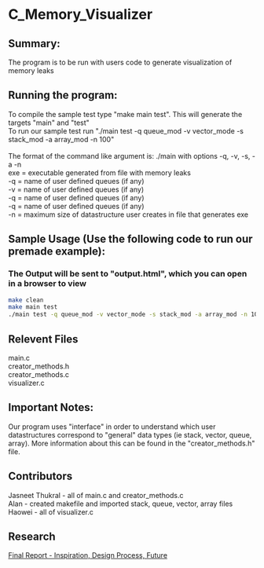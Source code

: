 # C_Memory_Visualizer

## Summary:
The program is to be run with users code to generate visualization of memory leaks

## Running the program:
To compile the sample test type "make main test". This will generate the targets "main" and "test" <br />
To run our sample test run "./main test -q queue_mod -v vector_mode -s stack_mod -a array_mod -n 100" <br />
<br />
The format of the command like argument is: ./main <exe> with options -q, -v, -s, -a -n <br />
exe = executable generated from file with memory leaks <br />
-q = name of user defined queues (if any) <br />
-v = name of user defined queues (if any) <br />
-q = name of user defined queues (if any) <br />
-q = name of user defined queues (if any) <br />
-n = maximum size of datastructure user creates in file that generates exe
  
## Sample Usage (Use the following code to run our premade example): 
### The Output will be sent to "output.html", which you can open in a browser to view
```bash
make clean
make main test 
./main test -q queue_mod -v vector_mode -s stack_mod -a array_mod -n 100
```

## Relevent Files
main.c <br />
creator_methods.h <br />
creator_methods.c <br />
visualizer.c 
  
## Important Notes: 
Our program uses "interface" in order to understand which user datastructures correspond to "general" data types 
(ie stack, vector, queue, array). More information about this can be found in the "creator_methods.h" file. 

## Contributors 
Jasneet Thukral - all of main.c and creator_methods.c <br />
Alan - created makefile and imported stack, queue, vector, array files <br /> 
Haowei - all of visualizer.c

## Research 
[Final Report - Inspiration, Design Process, Future](https://docs.google.com/document/d/1WfU8wjXfTwxeStbrrXw7TCKy-CWMiCwE897xCzVXLqc/edit?usp=sharing)






